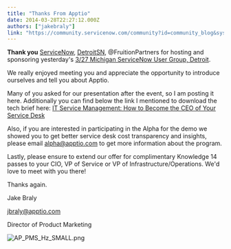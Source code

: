 ```yaml
---
title: "Thanks From Apptio"
date: 2014-03-28T22:27:12.000Z
authors: ["jakebraly"]
link: "https://community.servicenow.com/community?id=community_blog&sys_id=1b9ceee1dbd0dbc01dcaf3231f9619ce"
---
```

<p><strong>Thank you</strong> <a title="ServiceNow" __default_attr="1" __jive_macro_name="community" class="jive_macro_community jive_macro" data-objecttype="14" data-orig-content="ServiceNow" href="undefined1">ServiceNow</a>, <a title="DetroitSN" __default_attr="11723" __jive_macro_name="user" class="jive_macro_user jive_macro" data-objecttype="3" data-orig-content="DetroitSN" href="/community?id=community_user_profile&user=4492922ddbd81fc09c9ffb651f9619aa">DetroitSN</a>, @FruitionPartners for hosting and sponsoring yesterday's <a title="3/27 Michigan ServiceNow User Group, Detroit" __default_attr="1653" __jive_macro_name="event" class="jive_macro jive_macro_event" data-objecttype="96891546" data-orig-content="3/27 Michigan ServiceNow User Group, Detroit" href="/community?id=community_event&sys_id=495536e9dbdc5bc0b322f4621f96199a">3/27 Michigan ServiceNow User Group, Detroit</a>.</p><p></p><p>We really enjoyed meeting you and appreciate the opportunity to introduce ourselves and tell you about Apptio.</p><p></p><p>Many of you asked for our presentation after the event, so I am posting it here. Additionally you can find below the link I mentioned to download the tech brief here: <a href="http://www.apptio.com/servicedesk" title="http://www.apptio.com/servicedesk">IT Service Management: How to Become the CEO of Your Service Desk</a></p><p></p><p>Also, if you are interested in participating in the Alpha for the demo we showed you to get better service desk cost transparency and insights, please email <a title="pha@apptio.com" href="mailto:alpha@apptio.com">alpha@apptio.com</a> to get more information about the program.</p><p></p><p>Lastly, please ensure to extend our offer for complimentary Knowledge 14 passes to your CIO, VP of Service or VP of Infrastructure/Operations. We'd love to meet with you there!</p><p></p><p>Thanks again.</p><p></p><p>Jake Braly</p><p><a title="raly@apptio.com" href="mailto:jbraly@apptio.com">jbraly@apptio.com</a></p><p>Director of Product Marketing</p><p><img  alt="AP_PMS_Hz_SMALL.png" class="jive-image image-2" src="343058c2db505304b322f4621f96191b.iix" style="height: auto;"/></p>